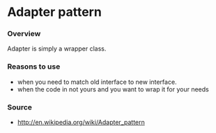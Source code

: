 Adapter pattern
================

### Overview

Adapter is simply a wrapper class.

### Reasons to use

- when you need to match old interface to new interface.
- when the code in not yours and you want to wrap it for your needs 

### Source

- http://en.wikipedia.org/wiki/Adapter_pattern
